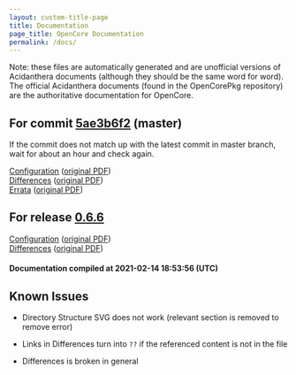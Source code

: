 ```yaml
---
layout: custom-title-page
title: Documentation
page_title: OpenCore Documentation
permalink: /docs/
---
```

Note: these files are automatically generated and are unofficial versions of Acidanthera documents (although they should be the same word for word). The official Acidanthera documents (found in the OpenCorePkg repository) are the authoritative documentation for OpenCore.

## For commit [5ae3b6f2](https://github.com/acidanthera/OpenCorePkg/tree/5ae3b6f26768c9e498c1b038b57f9f6f8b42b404) (master)

If the commit does not match up with the latest commit in master branch, wait for about an hour and check again.

[Configuration](latest/Configuration.html) ([original PDF](https://github.com/acidanthera/OpenCorePkg/blob/5ae3b6f26768c9e498c1b038b57f9f6f8b42b404/Docs/Configuration.pdf))
<br>
[Differences](latest/Differences.html) ([original PDF](https://github.com/acidanthera/OpenCorePkg/blob/5ae3b6f26768c9e498c1b038b57f9f6f8b42b404/Docs/Differences/Differences.pdf))
<br>
[Errata](latest/Errata.html) ([original PDF](https://github.com/acidanthera/OpenCorePkg/blob/5ae3b6f26768c9e498c1b038b57f9f6f8b42b404/Docs/Errata/Errata.pdf))

## For release [0.6.6](https://github.com/acidanthera/OpenCorePkg/tree/0.6.6)

[Configuration](release/Configuration.html) ([original PDF](https://github.com/acidanthera/OpenCorePkg/blob/0.6.6/Docs/Configuration.pdf))
<br>
[Differences](release/Differences.html) ([original PDF](https://github.com/acidanthera/OpenCorePkg/blob/0.6.6/Docs/Differences/Differences.pdf))

#### Documentation compiled at 2021-02-14 18:53:56 (UTC)

## Known Issues

* Directory Structure SVG does not work (relevant section is removed to remove error)

* Links in Differences turn into `??` if the referenced content is not in the file

* Differences is broken in general
